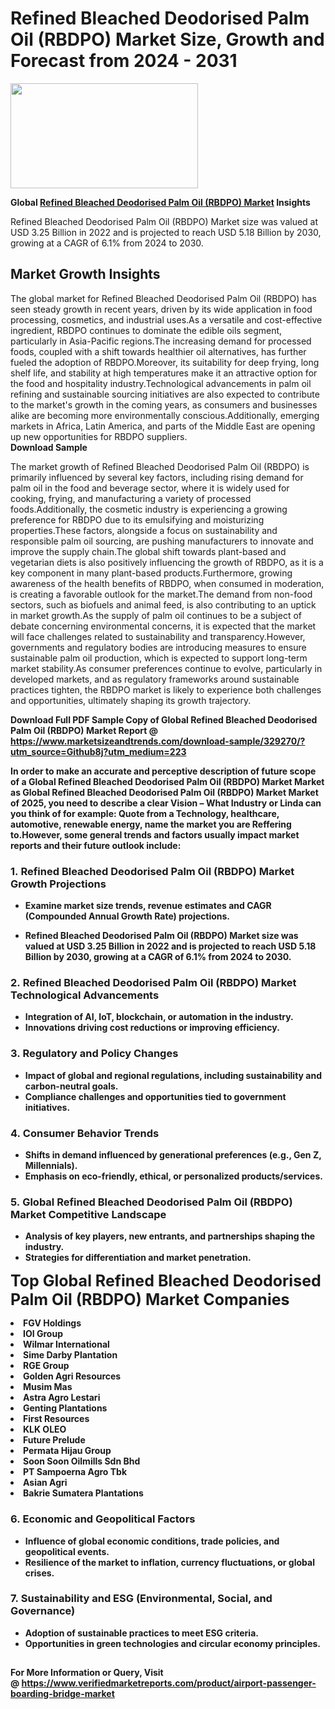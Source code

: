 <H1>Refined Bleached Deodorised Palm Oil (RBDPO) Market Size, Growth and Forecast from 2024 - 2031</H1><img class="aligncenter size-medium wp-image-584254" src="https://thirdeyenews.in/wp-content/uploads/2024/09/Global-Market-Research-300x168.jpeg" alt="" width="300" height="168" /><p><strong>Global&nbsp;<a href="https://www.marketsizeandtrends.com/download-sample/329270/?utm_source=Github8j?utm_medium=223">Refined Bleached Deodorised Palm Oil (RBDPO) Market</a> Insights</strong></p><p>Refined Bleached Deodorised Palm Oil (RBDPO) Market size was valued at USD 3.25 Billion in 2022 and is projected to reach USD 5.18 Billion by 2030, growing at a CAGR of 6.1% from 2024 to 2030.</p><p><h2>Market Growth Insights</h2> <p>The global market for Refined Bleached Deodorised Palm Oil (RBDPO) has seen steady growth in recent years, driven by its wide application in food processing, cosmetics, and industrial uses.As a versatile and cost-effective ingredient, RBDPO continues to dominate the edible oils segment, particularly in Asia-Pacific regions.The increasing demand for processed foods, coupled with a shift towards healthier oil alternatives, has further fueled the adoption of RBDPO.Moreover, its suitability for deep frying, long shelf life, and stability at high temperatures make it an attractive option for the food and hospitality industry.Technological advancements in palm oil refining and sustainable sourcing initiatives are also expected to contribute to the market's growth in the coming years, as consumers and businesses alike are becoming more environmentally conscious.Additionally, emerging markets in Africa, Latin America, and parts of the Middle East are opening up new opportunities for RBDPO suppliers.<br><b>Download Sample</b></p> <p>The market growth of Refined Bleached Deodorised Palm Oil (RBDPO) is primarily influenced by several key factors, including rising demand for palm oil in the food and beverage sector, where it is widely used for cooking, frying, and manufacturing a variety of processed foods.Additionally, the cosmetic industry is experiencing a growing preference for RBDPO due to its emulsifying and moisturizing properties.These factors, alongside a focus on sustainability and responsible palm oil sourcing, are pushing manufacturers to innovate and improve the supply chain.The global shift towards plant-based and vegetarian diets is also positively influencing the growth of RBDPO, as it is a key component in many plant-based products.Furthermore, growing awareness of the health benefits of RBDPO, when consumed in moderation, is creating a favorable outlook for the market.The demand from non-food sectors, such as biofuels and animal feed, is also contributing to an uptick in market growth.As the supply of palm oil continues to be a subject of debate concerning environmental concerns, it is expected that the market will face challenges related to sustainability and transparency.However, governments and regulatory bodies are introducing measures to ensure sustainable palm oil production, which is expected to support long-term market stability.As consumer preferences continue to evolve, particularly in developed markets, and as regulatory frameworks around sustainable practices tighten, the RBDPO market is likely to experience both challenges and opportunities, ultimately shaping its growth trajectory.<br><b></p><p><span class=""><strong>Download Full PDF Sample Copy of Global Refined Bleached Deodorised Palm Oil (RBDPO) Market Report</strong> @ <a href="https://www.marketsizeandtrends.com/download-sample/329270/?utm_source=Github8j?utm_medium=223" target="_blank">https://www.marketsizeandtrends.com/download-sample/329270/?utm_source=Github8j?utm_medium=223</a></span></p><p>In order to make an accurate and perceptive description of future scope of a Global&nbsp;Refined Bleached Deodorised Palm Oil (RBDPO) Market Market as Global&nbsp;Refined Bleached Deodorised Palm Oil (RBDPO) Market Market of 2025, you need to describe a clear Vision &ndash; What Industry or Linda can you think of for example: Quote from a Technology, healthcare, automotive, renewable energy, name the market you are Reffering to.However, some general trends and factors usually impact market reports and their future outlook include:</p><h3>1.&nbsp;<strong>Refined Bleached Deodorised Palm Oil (RBDPO) Market Growth Projections</strong></h3><ul><li>Examine market size trends, revenue estimates and CAGR (Compounded Annual Growth Rate) projections.</li><li><p>Refined Bleached Deodorised Palm Oil (RBDPO) Market size was valued at USD 3.25 Billion in 2022 and is projected to reach USD 5.18 Billion by 2030, growing at a CAGR of 6.1% from 2024 to 2030.</p></li></ul><h3>2.&nbsp;<strong>Refined Bleached Deodorised Palm Oil (RBDPO) Market Technological Advancements</strong></h3><ul><li>Integration of AI, IoT, blockchain, or automation in the industry.</li><li>Innovations driving cost reductions or improving efficiency.</li></ul><h3>3.&nbsp;<strong>Regulatory and Policy Changes</strong></h3><ul><li>Impact of global and regional regulations, including sustainability and carbon-neutral goals.</li><li>Compliance challenges and opportunities tied to government initiatives.</li></ul><h3>4.&nbsp;<strong>Consumer Behavior Trends</strong></h3><ul><li>Shifts in demand influenced by generational preferences (e.g., Gen Z, Millennials).</li><li>Emphasis on eco-friendly, ethical, or personalized products/services.</li></ul><h3>5.&nbsp;<strong>Global Refined Bleached Deodorised Palm Oil (RBDPO) Market Competitive Landscape</strong></h3><ul><li>Analysis of key players, new entrants, and partnerships shaping the industry.</li><li>Strategies for differentiation and market penetration.</li></ul><p data-pm-slice="1 1 []"><span style="color: inherit; font-family: inherit; font-size: 25px;">Top Global Refined Bleached Deodorised Palm Oil (RBDPO) Market Companies</span></p><div class="" data-test-id=""><p><li>FGV Holdings</li><li> IOI Group</li><li> Wilmar International</li><li> Sime Darby Plantation</li><li> RGE Group</li><li> Golden Agri Resources</li><li> Musim Mas</li><li> Astra Agro Lestari</li><li> Genting Plantations</li><li> First Resources</li><li> KLK OLEO</li><li> Future Prelude</li><li> Permata Hijau Group</li><li> Soon Soon Oilmills Sdn Bhd</li><li> PT Sampoerna Agro Tbk</li><li> Asian Agri</li><li> Bakrie Sumatera Plantations</li></p></div><h3>6.&nbsp;<strong>Economic and Geopolitical Factors</strong></h3><ul><li>Influence of global economic conditions, trade policies, and geopolitical events.</li><li>Resilience of the market to inflation, currency fluctuations, or global crises.</li></ul><h3>7.&nbsp;<strong>Sustainability and ESG (Environmental, Social, and Governance)</strong></h3><ul><li>Adoption of sustainable practices to meet ESG criteria.</li><li>Opportunities in green technologies and circular economy principles.</li></ul><h2><strong style="font-size: 14px;">For More Information or Query, Visit @&nbsp;</strong><a style="background-color: #ffffff; font-size: 14px;" href="https://www.marketsizeandtrends.com/report/refined-bleached-deodorised-palm-oil-rbdpo-market/" target="_blank">https://www.verifiedmarketreports.com/product/airport-passenger-boarding-bridge-market</a></h2>